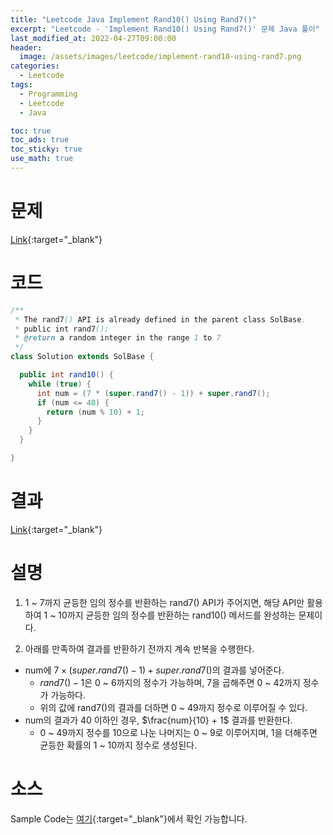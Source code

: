 ```yaml
---
title: "Leetcode Java Implement Rand10() Using Rand7()"
excerpt: "Leetcode - 'Implement Rand10() Using Rand7()' 문제 Java 풀이"
last_modified_at: 2022-04-27T09:00:00
header:
  image: /assets/images/leetcode/implement-rand10-using-rand7.png
categories:
  - Leetcode
tags:
  - Programming
  - Leetcode
  - Java

toc: true
toc_ads: true
toc_sticky: true
use_math: true
---
```

# 문제
[Link](https://leetcode.com/problems/implement-rand10-using-rand7/){:target="_blank"}

# 코드
```java
/**
 * The rand7() API is already defined in the parent class SolBase.
 * public int rand7();
 * @return a random integer in the range 1 to 7
 */
class Solution extends SolBase {

  public int rand10() {
    while (true) {
      int num = (7 * (super.rand7() - 1)) + super.rand7();
      if (num <= 40) {
        return (num % 10) + 1;
      }
    }
  }

}
```

# 결과
[Link](https://leetcode.com/submissions/detail/688169066/){:target="_blank"}

# 설명
1. 1 ~ 7까지 균등한 임의 정수를 반환하는 rand7() API가 주어지면, 해당 API만 활용하여 1 ~ 10까지 균등한 임의 정수를 반환하는 rand10() 메서드를 완성하는 문제이다.

2. 아래를 만족하여 결과를 반환하기 전까지 계속 반복을 수행한다.
- num에 $7 \times (super.rand7() - 1) + super.rand7()$의 결과를 넣어준다.
  - $rand7() - 1$은 0 ~ 6까지의 정수가 가능하며, 7을 곱해주면 0 ~ 42까지 정수가 가능하다.
  - 위의 값에 rand7()의 결과를 더하면 0 ~ 49까지 정수로 이루어질 수 있다.
- num의 결과가 40 이하인 경우, $\frac{num}{10} + 1$ 결과를 반환한다.
  - 0 ~ 49까지 정수를 10으로 나눈 나머지는 0 ~ 9로 이루어지며, 1을 더해주면 균등한 확률의 1 ~ 10까지 정수로 생성된다.

# 소스
Sample Code는 [여기](https://github.com/GracefulSoul/leetcode/blob/master/src/main/java/gracefulsoul/problems/ImplementRand10UsingRand7.java){:target="_blank"}에서 확인 가능합니다.